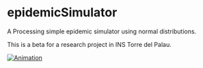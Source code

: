 # epidemicSimulator
A Processing simple epidemic simulator using normal distributions.

This is a beta for a research project in INS Torre del Palau.

[![Animation](https://github.com/plopez01/epidemicSimulator/blob/main/Animation.gif)](https://github.com/plopez01/epidemicSimulator/blob/main/Animation.gif)
